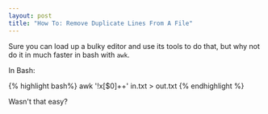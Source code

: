 ```yaml
--- 
layout: post
title: "How To: Remove Duplicate Lines From A File"
---
```

Sure you can load up a bulky editor and use its tools to do that, but why not do it in much faster in bash with <code>awk</code>.

In Bash:

{% highlight bash%}
awk '!x[$0]++' in.txt > out.txt
{% endhighlight %}

Wasn't that easy?
